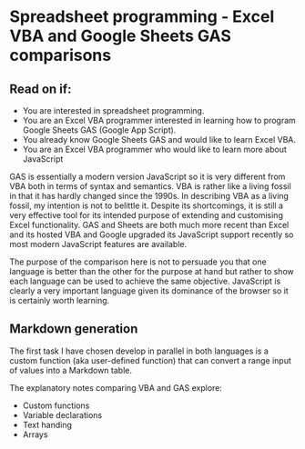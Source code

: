 # Spreadsheet programming - Excel VBA and Google Sheets GAS comparisons

## Read on if:

- You are interested in spreadsheet programming.
- You are an Excel VBA programmer interested in learning how to program Google Sheets GAS (Google App Script).
- You already know  Google Sheets GAS and would like to learn Excel VBA.
- You are an Excel VBA programmer who would like to learn more about JavaScript


GAS is essentially a modern version JavaScript so it is very different from VBA both in terms of syntax and semantics. VBA is rather like a living fossil in that it has hardly changed since the 1990s. In describing VBA as a living fossil, my intention is not to belittle it. Despite its shortcomings, it is still a very effective tool for its intended purpose of extending and customising Excel functionality. GAS and Sheets are both much more recent than Excel and its hosted VBA and Google upgraded its JavaScript support recently so most modern JavaScript features are available.

The purpose of the comparison here is not to persuade you that one language is better than the other for the purpose at hand but rather to show each language can be used to achieve the same objective. JavaScript is clearly a very important language given its dominance of the browser so it is certainly worth learning.

## Markdown generation

The first task I have chosen develop in parallel in both languages is a custom function (aka user-defined function) that can convert a range input of values into a Markdown table. 

The explanatory notes comparing VBA and GAS explore:

- Custom functions
- Variable declarations
- Text handing
- Arrays

